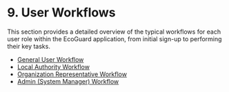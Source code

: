 # 9. User Workflows

This section provides a detailed overview of the typical workflows for each user role within the EcoGuard application, from initial sign-up to performing their key tasks.

- [General User Workflow](../workflow/user-workflow.md)
- [Local Authority Workflow](../workflow/local-authority-workflow.md)
- [Organization Representative Workflow](../workflow/organization-rep-workflow.md)
- [Admin (System Manager) Workflow](../workflow/admin-workflow.md)
